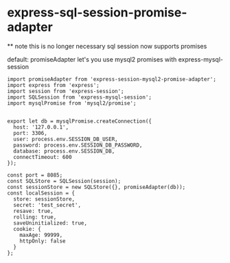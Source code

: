 # express-sql-session-promise-adapter
** note this is no longer necessary sql session now supports promises

default: promiseAdapter
let's you use mysql2 promises with express-mysql-session

```
import promiseAdapter from 'express-session-mysql2-promise-adapter';
import express from 'express';
import session from 'express-session';
import SQLSession from 'express-mysql-session';
import mysqlPromise from 'mysql2/promise';


export let db = mysqlPromise.createConnection({
  host: '127.0.0.1',
  port: 3306,
  user: process.env.SESSION_DB_USER,
  password: process.env.SESSION_DB_PASSWORD,
  database: process.env.SESSION_DB,
  connectTimeout: 600
});

const port = 8085;
const SQLStore = SQLSession(session);
const sessionStore = new SQLStore({}, promiseAdapter(db));
const localSession = {
  store: sessionStore,
  secret: 'test_secret',
  resave: true,
  rolling: true,
  saveUninitialized: true,
  cookie: {
    maxAge: 99999,
    httpOnly: false
  }
};
```
